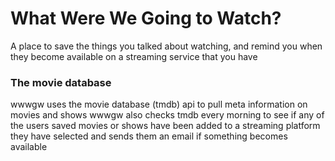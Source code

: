 # What Were We Going to Watch? 

A place to save the things you talked about watching, and remind you when they become available on a streaming service that you have

### The movie database

wwwgw uses the movie database (tmdb) api to pull meta information on movies and shows
wwwgw also checks tmdb every morning to see if any of the users saved movies or shows have been added to a streaming platform they have selected and sends them an email if something becomes available 

